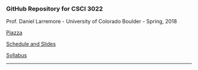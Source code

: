 ### GitHub Repository for CSCI 3022 

Prof. Daniel Larremore - University of Colorado Boulder - Spring, 2018

[Piazza](https://piazza.com/class/jce0x9hmee84i2)

[Schedule and Slides](https://github.com/dblarremore/csci3022/blob/master/resources/schedule.md)

[Syllabus](https://github.com/dblarremore/csci3022/blob/master/resources/syllabus.md)

***